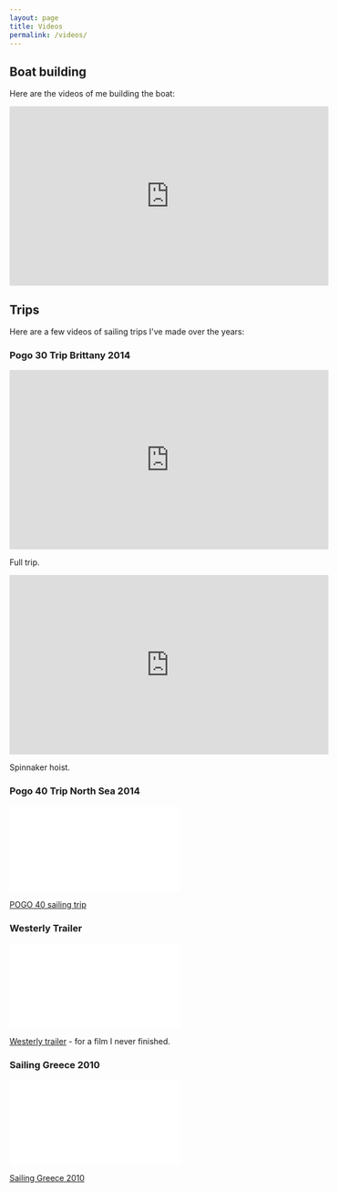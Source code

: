 ```yaml
---
layout: page
title: Videos
permalink: /videos/
---
```


## Boat building

Here are the videos of me building the boat:

<iframe width="560" height="315" src="https://www.youtube.com/embed/videoseries?list=PLHjKtS809N7cAypvX7Y4JNHkx9MlQ6w0J" frameborder="0" allowfullscreen></iframe>

## Trips

Here are a few videos of sailing trips I've made over the years:

### Pogo 30 Trip Brittany 2014

<iframe width="560" height="315" src="https://www.youtube.com/embed/vZHuwSWj78Y" frameborder="0" allowfullscreen></iframe>

Full trip.

<iframe width="560" height="315" src="https://www.youtube.com/embed/jQ8xe0o-hP8" frameborder="0" allowfullscreen></iframe>

Spinnaker hoist.

### Pogo 40 Trip North Sea 2014

<div class="video-container video-16-9"><iframe src="//player.vimeo.com/video/93882689"  frameborder="0" webkitallowfullscreen mozallowfullscreen allowfullscreen></iframe></div> <p><a href="https://vimeo.com/93882689">POGO 40 sailing trip</a></p>

### Westerly Trailer

<div class="video-container video-16-9"><iframe src="//player.vimeo.com/video/52350438" frameborder="0" webkitallowfullscreen mozallowfullscreen allowfullscreen></iframe></div> <p><a href="https://vimeo.com/52350438">Westerly trailer</a> - for a film I never finished.</p>

### Sailing Greece 2010

<div class="video-container video-16-9"><iframe src="//player.vimeo.com/video/27836650" frameborder="0" webkitallowfullscreen mozallowfullscreen allowfullscreen></iframe></div> <p><a href="https://vimeo.com/27836650">Sailing Greece 2010</a></p>
